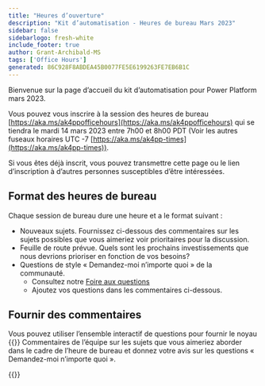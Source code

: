 ```yaml
---
title: "Heures d’ouverture"
description: "Kit d’automatisation - Heures de bureau Mars 2023"
sidebar: false
sidebarlogo: fresh-white
include_footer: true
author: Grant-Archibald-MS
tags: ['Office Hours']
generated: 86C928F8ABDEA45B0077FE5E6199263FE7EB6B1C
---
```


Bienvenue sur la page d’accueil du kit d’automatisation pour Power Platform mars 2023.

Vous pouvez vous inscrire à la session des heures de bureau [https://aka.ms/ak4ppofficehours](https://aka.ms/ak4ppofficehours) qui se tiendra le mardi 14 mars 2023 entre 7h00 et 8h00 PDT (Voir les autres fuseaux horaires UTC -7 [https://aka.ms/ak4pp-times](https://aka.ms/ak4pp-times)).

Si vous êtes déjà inscrit, vous pouvez transmettre cette page ou le lien d’inscription à d’autres personnes susceptibles d’être intéressées.

## Format des heures de bureau

Chaque session de bureau dure une heure et a le format suivant :

- Nouveaux sujets. Fournissez ci-dessous des commentaires sur les sujets possibles que vous aimeriez voir prioritaires pour la discussion.
- Feuille de route prévue. Quels sont les prochains investissements que nous devrions prioriser en fonction de vos besoins?
- Questions de style « Demandez-moi n’importe quoi » de la communauté.
    - Consultez notre [Foire aux questions](/fr/frequently-asked-questions)
    - Ajoutez vos questions dans les commentaires ci-dessous.

## Fournir des commentaires

Vous pouvez utiliser l’ensemble interactif de questions pour fournir le noyau {{<product-name>}} Commentaires de l’équipe sur les sujets que vous aimeriez aborder dans le cadre de l’heure de bureau et donnez votre avis sur les questions « Demandez-moi n’importe quoi ».

{{<questions name="/content/fr/office-hours/march-2023.json" completed="Merci d’avoir répondu à vos commentaires" showNavigationButtons="false" locale="fr">}}
